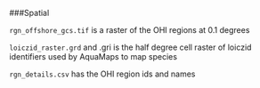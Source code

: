 ###Spatial

`rgn_offshore_gcs.tif` is a raster of the OHI regions at 0.1 degrees

`loiczid_raster.grd` and .gri is the half degree cell raster of loiczid identifiers used by AquaMaps to map species

`rgn_details.csv` has the OHI region ids and names 